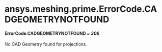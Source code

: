 <a id="ansys-meshing-prime-errorcode-cadgeometrynotfound"></a>

# ansys.meshing.prime.ErrorCode.CADGEOMETRYNOTFOUND

<a id="ansys.meshing.prime.ErrorCode.CADGEOMETRYNOTFOUND"></a>

#### ErrorCode.CADGEOMETRYNOTFOUND *= 306*

No CAD Geometry found for projections.

<!-- !! processed by numpydoc !! -->
